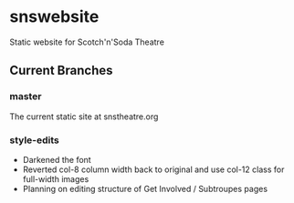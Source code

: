 # snswebsite
Static website for Scotch'n'Soda Theatre

## Current Branches

### master
The current static site at snstheatre.org

### style-edits
- Darkened the font
- Reverted col-8 column width back to original and use col-12 class for full-width images
- Planning on editing structure of Get Involved / Subtroupes pages
